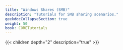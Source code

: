 ```yaml
---
title: "Windows Shares (SMB)"
description: "Tutorials for SMB sharing scenarios."
geekdocCollapseSection: true
weight: 50
book: CORETutorials
---
```


{{< children depth="2" description="true" >}}